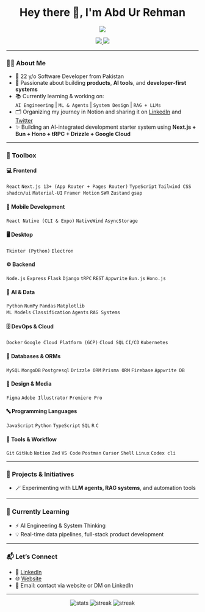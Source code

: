 <h1 align="center">Hey there 👋, I'm Abd Ur Rehman</h1>

<p align="center">
  <img src="https://readme-typing-svg.herokuapp.com?font=Fira+Code&weight=500&pause=1000&color=00BFFF&center=true&vCenter=true&width=600&lines=Software+Developer+%7C+Builder+%7C+Learner;Crafting+Digital+Experiences+%F0%9F%92%BB;AI+%2B+Full-Stack+%2B+Cloud+Enthusiast+%E2%9C%A8" />
</p>

<p align="center">
  <a href="https://single-page-portfolio-ochre.vercel.app/" target="_blank">
    <img src="https://img.shields.io/badge/Portfolio-by-durrani-00bfff?style=for-the-badge&logo=google-chrome&logoColor=white" />
  </a>
  <a href="https://www.linkedin.com/in/abd-ur-rehman-khan-555a50247/" target="_blank">
    <img src="https://img.shields.io/badge/LinkedIn-Connect-blue?style=for-the-badge&logo=linkedin" />
  </a>
</p>

---

### 👨‍💻 About Me

- 🧠 22 y/o Software Developer from Pakistan  
- 🚀 Passionate about building **products**, **AI tools**, and **developer-first systems**
- 📚 Currently learning & working on:  
  `AI Engineering` | `ML & Agents` | `System Design` | `RAG + LLMs` 
- 🗂️ Organizing my journey in Notion and sharing it on [LinkedIn](https://www.linkedin.com/in/abd-ur-rehman-khan-555a50247/) and [Twitter](https://twitter.com/DurraniKnuggets)
- ✨ Building an AI-integrated development starter system using **Next.js + Bun + Hono + tRPC + Drizzle + Google Cloud**

---

### 🧰 Toolbox

#### 💻 Frontend  
`React` `Next.js 13+ (App Router + Pages Router)` `TypeScript` `Tailwind CSS` `shadcn/ui` `Material-UI` `Framer Motion` `SWR` `Zustand` `gsap`

#### 📱 Mobile Development  
`React Native (CLI & Expo)` `NativeWind` `AsyncStorage`

#### 🖥️ Desktop  
`Tkinter (Python)` `Electron`

#### ⚙️ Backend  
`Node.js` `Express` `Flask` `Django` `tRPC` `REST` `Appwrite` `Bun.js` `Hono.js`

#### 🧠 AI & Data  
`Python` `NumPy` `Pandas` `Matplotlib`  
`ML Models` `Classification` `Agents` `RAG Systems`

#### 🗄️ DevOps & Cloud  
`Docker` `Google Cloud Platform (GCP)` `Cloud SQL` `CI/CD` `Kubernetes`

#### 🧠 Databases & ORMs  
`MySQL` `MongoDB` `Postgresql` `Drizzle ORM` `Prisma ORM` `Firebase` `Appwrite DB`

#### 🎨 Design & Media  
`Figma` `Adobe Illustrator` `Premiere Pro`

#### 🔤 Programming Languages  
`JavaScript` `Python` `TypeScript` `SQL` `R` `C`

#### 🔧 Tools & Workflow  
`Git` `GitHub` `Notion` `Zed` `VS Code` `Postman` `Cursor` `Shell` `Linux` `Codex cli`

---

### 🚀 Projects & Initiatives

- 🪄 Experimenting with **LLM agents, RAG systems**, and automation tools  

---

### 🌱 Currently Learning

- ⚡ AI Engineering & System Thinking  
- 💡 Real-time data pipelines, full-stack product development  

---

### 📬 Let’s Connect

- 💼 [LinkedIn](https://www.linkedin.com/in/abd-ur-rehman-khan-555a50247/)
- 🌐 [Website](https://single-page-portfolio-ochre.vercel.app/)
- 📮 Email: contact via website or DM on LinkedIn

---

<p align="center">
  <img src="https://github-readme-stats.vercel.app/api?username=by-durrani&show_icons=true&theme=radical&hide=issues&hide_border=true" alt="stats" />
  <img src="https://github-readme-streak-stats.herokuapp.com/?user=by-durrani&theme=radical&hide_border=true" alt="streak" />
  <img src="https://github-readme-stats.vercel.app/api/top-langs/?username=by-durrani&layout=compact&theme=tokyonight" alt="streak" />
</p>

